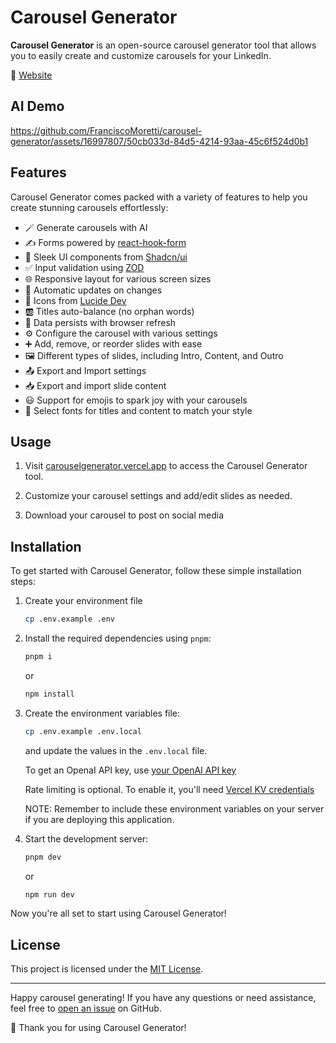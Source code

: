# Carousel Generator

**Carousel Generator** is an open-source carousel generator tool that allows you to easily create and customize carousels for your LinkedIn.

🔗 [Website](https://carouselgenerator.vercel.app)

## AI Demo

https://github.com/FranciscoMoretti/carousel-generator/assets/16997807/50cb033d-84d5-4214-93aa-45c6f524d0b1

## Features

Carousel Generator comes packed with a variety of features to help you create stunning carousels effortlessly:

- 🪄 Generate carousels with AI
- ✍️ Forms powered by [react-hook-form](https://react-hook-form.com/)
- 🎨 Sleek UI components from [Shadcn/ui](https://ui.shadcn.com/)
- ✅ Input validation using [ZOD](https://zod.dev/)
- 🌐 Responsive layout for various screen sizes
- 🔄 Automatic updates on changes
- 🍥 Icons from [Lucide Dev](https://lucide.dev/)
- 🆎 Titles auto-balance (no orphan words)
- 💾 Data persists with browser refresh
- ⚙️ Configure the carousel with various settings
- ➕ Add, remove, or reorder slides with ease
- 🖼️ Different types of slides, including Intro, Content, and Outro
- 📤 Export and Import settings
- 📥 Export and import slide content
- 😃 Support for emojis to spark joy with your carousels
- 📝 Select fonts for titles and content to match your style

## Usage

1. Visit [carouselgenerator.vercel.app](https://carouselgenerator.vercel.app) to access the Carousel Generator tool.

2. Customize your carousel settings and add/edit slides as needed.

3. Download your carousel to post on social media

## Installation

To get started with Carousel Generator, follow these simple installation steps:

1. Create your environment file

   ```bash
   cp .env.example .env
   ```

2. Install the required dependencies using `pnpm`:

   ```bash
   pnpm i
   ```

   or

   ```bash
   npm install
   ```

3. Create the environment variables file:

   ```bash
   cp .env.example .env.local
   ```

   and update the values in the `.env.local` file.

   To get an OpenaI API key, use [your OpenAI API key](https://platform.openai.com/account/api-keys)

   Rate limiting is optional. To enable it, you'll need [Vercel KV credentials](https://vercel.com/docs/storage/vercel-kv/quickstart#quickstart)

   NOTE: Remember to include these environment variables on your server if you are deploying this application.

4. Start the development server:

   ```bash
   pnpm dev
   ```

   or

   ```bash
   npm run dev
   ```

Now you're all set to start using Carousel Generator!

## License

This project is licensed under the [MIT License](LICENSE).

---

Happy carousel generating! If you have any questions or need assistance, feel free to [open an issue](https://github.com/FranciscoMoretti/carousel-generator/issues) on GitHub.

🚀 Thank you for using Carousel Generator!
